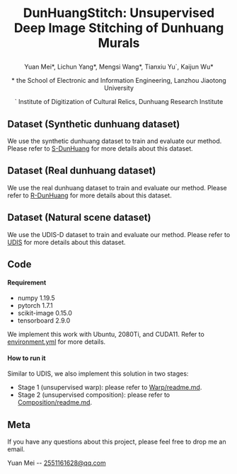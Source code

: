 # <p align="center">DunHuangStitch: Unsupervised Deep Image Stitching of Dunhuang Murals</p>
<p align="center">Yuan Mei*, Lichun Yang*, Mengsi Wang*, Tianxiu Yu`, Kaijun Wu*</p>
<p align="center">* the School of Electronic and Information Engineering, Lanzhou Jiaotong University</p>
<p align="center">` Institute of Digitization of Cultural Relics, Dunhuang Research Institute</p>

## Dataset (Synthetic dunhuang dataset)
We use the synthetic dunhuang dataset to train and evaluate our method. Please refer to [S-DunHuang]() for more details about this dataset.

## Dataset (Real dunhuang dataset)
We use the real dunhuang dataset to train and evaluate our method. Please refer to [R-DunHuang]() for more details about this dataset.

## Dataset (Natural scene dataset)
We use the UDIS-D dataset to train and evaluate our method. Please refer to [UDIS]() for more details about this dataset.


## Code
#### Requirement
* numpy 1.19.5
* pytorch 1.7.1
* scikit-image 0.15.0
* tensorboard 2.9.0

We implement this work with Ubuntu, 2080Ti, and CUDA11. Refer to [environment.yml]() for more details.

#### How to run it
Similar to UDIS, we also implement this solution in two stages:
* Stage 1 (unsupervised warp): please refer to  [Warp/readme.md]().
* Stage 2 (unsupervised composition): please refer to [Composition/readme.md]().



## Meta
If you have any questions about this project, please feel free to drop me an email.

Yuan Mei -- 2551161628@qq.com

